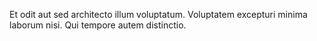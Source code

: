 Et odit aut sed architecto illum voluptatum. Voluptatem excepturi minima laborum nisi. Qui tempore autem distinctio.